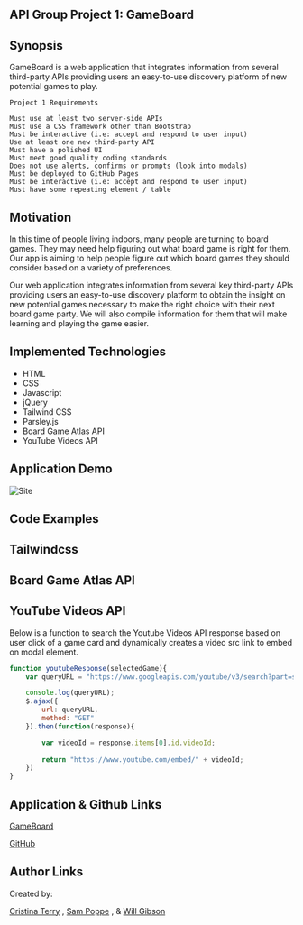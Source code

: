 ## API Group Project 1: GameBoard

## Synopsis

GameBoard is a web application that integrates information from several third-party APIs providing users an easy-to-use discovery platform of new potential games to play.

``` 
Project 1 Requirements

Must use at least two server-side APIs
Must use a CSS framework other than Bootstrap
Must be interactive (i.e: accept and respond to user input)
Use at least one new third-party API
Must have a polished UI
Must meet good quality coding standards
Does not use alerts, confirms or prompts (look into modals)
Must be deployed to GitHub Pages
Must be interactive (i.e: accept and respond to user input)
Must have some repeating element / table
```

## Motivation

In this time of people living indoors, many people are turning to board games. They may need help figuring out what board game is right for them. Our app is aiming to help people figure out which board games they should consider based on a variety of preferences.

Our web application integrates information from several key third-party APIs providing users an easy-to-use discovery platform to obtain the insight on new potential games necessary to make the right choice with their next board game party. We will also compile information for them that will make learning and playing the game easier.

## Implemented Technologies

- HTML
- CSS
- Javascript
- jQuery
- Tailwind CSS
- Parsley.js
- Board Game Atlas API
- YouTube Videos API

## Application Demo

![Site](assets/gameboard-demo.gif)

## Code Examples


## Tailwindcss



## Board Game Atlas API



## YouTube Videos API

Below is a function to search the Youtube Videos API response based on user click of a game card and dynamically creates a video src link to embed on modal element.

```js
function youtubeResponse(selectedGame){
    var queryURL = "https://www.googleapis.com/youtube/v3/search?part=snippet&maxResults=1&q=" + videoType + selectedGame + "&type=video&key=AIzaSyAjs8I4xGPzoBBcuCk4afKvx-IRoVaQX0A"

    console.log(queryURL);
    $.ajax({
        url: queryURL,
        method: "GET"
    }).then(function(response){

        var videoId = response.items[0].id.videoId;
        
        return "https://www.youtube.com/embed/" + videoId;
    })
}
```

## Application & Github Links

[GameBoard](https://popsizzle.github.io/API-Group-Project/)


[GitHub](https://github.com/PopSizzle/API-Group-Project)

## Author Links

Created by: 

[Cristina Terry](https://www.linkedin.com/in/dcristinaterry/) , [Sam Poppe](https://www.linkedin.com/in/sam-poppe-623281193/) , & [Will Gibson ](https://www.linkedin.com/in/wtgibson/)
